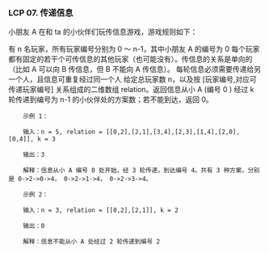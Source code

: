 ### LCP 07. 传递信息


小朋友 A 在和 ta 的小伙伴们玩传信息游戏，游戏规则如下：

有 n 名玩家，所有玩家编号分别为 0 ～ n-1，其中小朋友 A 的编号为 0
每个玩家都有固定的若干个可传信息的其他玩家（也可能没有）。传信息的关系是单向的（比如 A 可以向 B 传信息，但 B 不能向 A 传信息）。
每轮信息必须需要传递给另一个人，且信息可重复经过同一个人
给定总玩家数 n，以及按 [玩家编号,对应可传递玩家编号] 关系组成的二维数组 relation。返回信息从小 A (编号 0 ) 经过 k 轮传递到编号为 n-1 的小伙伴处的方案数；若不能到达，返回 0。


```
    示例 1：
    
    输入：n = 5, relation = [[0,2],[2,1],[3,4],[2,3],[1,4],[2,0],[0,4]], k = 3
    
    输出：3
    
    解释：信息从小 A 编号 0 处开始，经 3 轮传递，到达编号 4。共有 3 种方案，分别是 0->2->0->4， 0->2->1->4， 0->2->3->4。
    
    示例 2：
    
    输入：n = 3, relation = [[0,2],[2,1]], k = 2
    
    输出：0
    
    解释：信息不能从小 A 处经过 2 轮传递到编号 2

```
